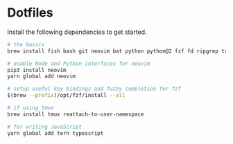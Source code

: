 # Dotfiles

Install the following dependencies to get started.

```sh
# the basics
brew install fish bash git neovim bat python python@2 fzf fd ripgrep tree rbenv yarn

# enable Node and Python interfaces for neovim
pip3 install neovim
yarn global add neovim

# setup useful key bindings and fuzzy completion for fzf
$(brew --prefix)/opt/fzf/install --all

# if using tmux
brew install tmux reattach-to-user-namespace

# for writing JavaScript
yarn global add tern typescript
```

